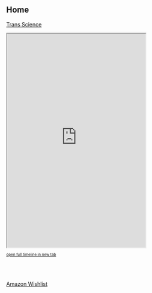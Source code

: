 <section>
	<script src="/assets/js/hash-redirect.js"></script>
	<h2>Home</h2>
	<div id="trans-science" class="holder center">
		<p><a href="https://linktr.ee/transScience" id="transScience" target="_blank">Trans Science</a></p>
	</div>
	<iframe id="mastodon-feed" allowfullscreen sandbox="allow-top-navigation allow-scripts" width="369" height="569" src="https://www.mastofeed.com/apiv2/feed?userurl=https%3A%2F%2Fmas.to%2Fusers%2Flunar&theme=dark&size=77&header=false&replies=false&boosts=false"></iframe>
	<p style="font-size:10px;"><a rel="me" href="https://mas.to/@lunar" target="_blank" id="mastodon" data-parent="social">open full timeline in new tab</a></p>
	<hr style="height:4px; visibility:hidden;">
	<iframe id="musicembed" allow="encrypted-media" style="max-width:100%;height:0px;width:0px;border: 0px" allowfullscreen="true"></iframe>
	<hr style="height:4px; visibility:hidden;">
	<!--
	<div id="projects" class="holder center">
		<nav>
			<ul class="navbar">
				<li class="navbar"><a href="/ovrtoggle">Oculus Toggle</a></li>
				<li class="navbar"><a href="/wu/voicemeeter">VoiceMeeter Setup</a></li>
			</ul>
		</nav>
	</div>
	<div id="spyro-playlist" class="holder center">
		<p><h3>I've been playing Spyro</h3></p>
		<iframe src="https://www.youtube-nocookie.com/embed/videoseries?list=PLJAqjOYAEgb79hDfBwSnZOrFH-RXu49t9" style="max-width:100%; height:197px; width:350px; border:0px;" allow="accelerometer; autoplay; encrypted-media; gyroscope; picture-in-picture" allowfullscreen></iframe>
	</div>
	-->
	<div id="amazon-wishlist" class="holder center">
		<p><a href="https://www.amazon.com/hz/wishlist/ls/3BFK7H90M9CFT" id="wishlist" target="_blank">Amazon Wishlist</a></p>
	</div>
	<div id="messageembed" class="holder center"></div>
	<!--
		<div id="story-time" class="holder center"></div>
		<div id="lunar-location" class="holder center"></div>
		<iframe id="tootembed" src="" class="mastodon-embed" style="max-width: 0; border: 0" width="400" allowfullscreen="allowfullscreen"></iframe>
		<hr style="height:4px; visibility:hidden;">
	-->
	<script src="https://www.gstatic.com/firebasejs/5.1.0/firebase-app.js"></script>
	<script src="https://www.gstatic.com/firebasejs/5.1.0/firebase-database.js"></script>
	<script src="/assets/js/home.js"></script>
	<!--<script src="https://mas.to/embed.js" async="async"></script>-->
</section>
